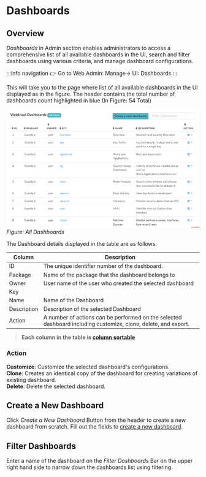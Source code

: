 # Dashboards

## Overview

*Dashboards* in Admin section enables administrators to access a comprehensive list of all available dashboards in the UI, search and filter dashboards using various criteria, and manage dashboard configurations.

:::info navigation 
:point_right: Go to Web Admin: Manage&rarr; UI: Dashboards
:::

This will take you to the page where list of all available dashboards in the UI displayed as in the figure. The header contains the total number of dashboards count highlighted in blue (In Figure: 54 Total)

![](images/dashboards.png)  
*Figure: All Dashboards*

The Dashboard details displayed in the table are as follows.

| Column  | Description |
|---------|-------------|
| ID      | The unique identifier number of the dashboard. |
| Package | Name of the package that the dashboard belongs to |
| Owner   | User name of the user who created the selected dashboard |
| Key     | 
| Name    | Name of the Dashboard |
| Description | Description of the selected Dashboard |
| Action  | A number of actions can be performed on the selected dashboard including customize, clone, delete, and export. |

> **Each column in the table is [column sortable](/docs/ug/ui/elements#column-sorter)**

### Action

**Customize**: Customize the selected dashboard's configurations.   
**Clone**: Creates an identical copy of the dashboard for creating variations of existing dashboard.   
**Delete**: Delete the selected dashboard.  

## Create a New Dashboard

Click *Create a New Dashboard* Button from the header to create a new dashboard from scratch. Fill out the fields to [create a new dashboard](/docs/ug/ui/create_dashboards#add-a-dashboard).

## Filter Dashboards
Enter a name of the dashboard on the *Filter Dashboards* Bar on the upper right hand side to narrow down the dashboards list using filtering.